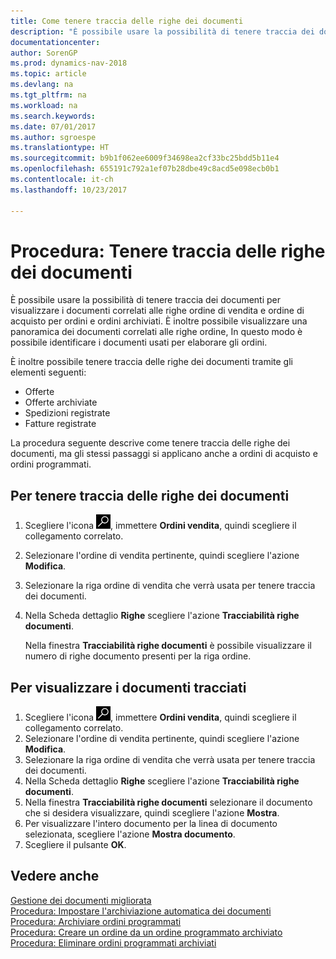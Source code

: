```yaml
---
title: Come tenere traccia delle righe dei documenti
description: "È possibile usare la possibilità di tenere traccia dei documenti per visualizzare i documenti correlati alle righe ordine di vendita e ordine di acquisto per ordini e ordini archiviati. È inoltre possibile visualizzare una panoramica dei documenti correlati alle righe ordine,"
documentationcenter: 
author: SorenGP
ms.prod: dynamics-nav-2018
ms.topic: article
ms.devlang: na
ms.tgt_pltfrm: na
ms.workload: na
ms.search.keywords: 
ms.date: 07/01/2017
ms.author: sgroespe
ms.translationtype: HT
ms.sourcegitcommit: b9b1f062ee6009f34698ea2cf33bc25bdd5b11e4
ms.openlocfilehash: 655191c792a1ef07b28dbe49c8acd5e098ecb0b1
ms.contentlocale: it-ch
ms.lasthandoff: 10/23/2017

---
```

# <a name="how-to-track-document-lines"></a>Procedura: Tenere traccia delle righe dei documenti
È possibile usare la possibilità di tenere traccia dei documenti per visualizzare i documenti correlati alle righe ordine di vendita e ordine di acquisto per ordini e ordini archiviati. È inoltre possibile visualizzare una panoramica dei documenti correlati alle righe ordine, In questo modo è possibile identificare i documenti usati per elaborare gli ordini.  

È inoltre possibile tenere traccia delle righe dei documenti tramite gli elementi seguenti:  

- Offerte  
- Offerte archiviate  
- Spedizioni registrate  
- Fatture registrate  

La procedura seguente descrive come tenere traccia delle righe dei documenti, ma gli stessi passaggi si applicano anche a ordini di acquisto e ordini programmati.  

## <a name="to-track-document-lines"></a>Per tenere traccia delle righe dei documenti  

1.  Scegliere l'icona ![Cerca pagina o report](../../media/ui-search/search_small.png "icona Cerca pagina o report"), immettere **Ordini vendita**, quindi scegliere il collegamento correlato.  
2.  Selezionare l'ordine di vendita pertinente, quindi scegliere l'azione **Modifica**.  
3.  Selezionare la riga ordine di vendita che verrà usata per tenere traccia dei documenti.  
4.  Nella Scheda dettaglio **Righe** scegliere l'azione **Tracciabilità righe documenti**.  

    Nella finestra **Tracciabilità righe documenti** è possibile visualizzare il numero di righe documento presenti per la riga ordine.  

## <a name="to-view-tracked-documents"></a>Per visualizzare i documenti tracciati  

1.  Scegliere l'icona ![Cerca pagina o report](../../media/ui-search/search_small.png "icona Cerca pagina o report"), immettere **Ordini vendita**, quindi scegliere il collegamento correlato.  
2.  Selezionare l'ordine di vendita pertinente, quindi scegliere l'azione **Modifica**.  
3.  Selezionare la riga ordine di vendita che verrà usata per tenere traccia dei documenti.  
4.  Nella Scheda dettaglio **Righe** scegliere l'azione **Tracciabilità righe documenti**.  
5.  Nella finestra **Tracciabilità righe documenti** selezionare il documento che si desidera visualizzare, quindi scegliere l'azione **Mostra**.  
6.  Per visualizzare l'intero documento per la linea di documento selezionata, scegliere l'azione **Mostra documento**.  
7.  Scegliere il pulsante **OK**.  

## <a name="see-also"></a>Vedere anche  
 [Gestione dei documenti migliorata](enhanced-document-management.md)   
 [Procedura: Impostare l'archiviazione automatica dei documenti](how-to-set-up-automatic-archiving-of-documents.md)   
 [Procedura: Archiviare ordini programmati](how-to-archive-blanket-orders.md)   
 [Procedura: Creare un ordine da un ordine programmato archiviato](how-to-create-an-order-from-an-archived-blanket-order.md)   
 [Procedura: Eliminare ordini programmati archiviati](how-to-delete-archived-blanket-orders.md)

